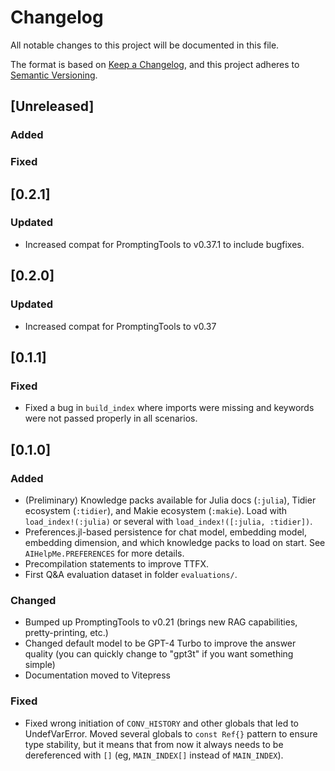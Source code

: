 # Changelog
All notable changes to this project will be documented in this file.

The format is based on [Keep a Changelog](https://keepachangelog.com/en/1.0.0/),
and this project adheres to [Semantic Versioning](https://semver.org/spec/v2.0.0.html).

## [Unreleased]

### Added

### Fixed

## [0.2.1]

### Updated
- Increased compat for PromptingTools to v0.37.1 to include bugfixes.
 

## [0.2.0]

### Updated
- Increased compat for PromptingTools to v0.37

## [0.1.1]

### Fixed
- Fixed a bug in `build_index` where imports were missing and keywords were not passed properly in all scenarios.

## [0.1.0]

### Added
- (Preliminary) Knowledge packs available for Julia docs (`:julia`), Tidier ecosystem (`:tidier`), and Makie ecosystem (`:makie`). Load with `load_index!(:julia)` or several with `load_index!([:julia, :tidier])`.
- Preferences.jl-based persistence for chat model, embedding model, embedding dimension, and which knowledge packs to load on start. See `AIHelpMe.PREFERENCES` for more details.
- Precompilation statements to improve TTFX.
- First Q&A evaluation dataset in folder `evaluations/`.

### Changed
- Bumped up PromptingTools to v0.21 (brings new RAG capabilities, pretty-printing, etc.)
- Changed default model to be GPT-4 Turbo to improve the answer quality (you can quickly change to "gpt3t" if you want something simple)
- Documentation moved to Vitepress

### Fixed
- Fixed wrong initiation of `CONV_HISTORY` and other globals that led to UndefVarError. Moved several globals to `const Ref{}` pattern to ensure type stability, but it means that from now it always needs to be dereferenced with `[]` (eg, `MAIN_INDEX[]` instead of `MAIN_INDEX`).

